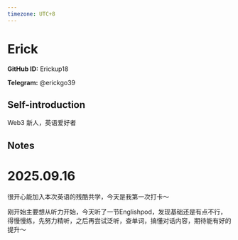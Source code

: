 ```yaml
---
timezone: UTC+8
---
```


# Erick

**GitHub ID:** Erickup18

**Telegram:** @erickgo39

## Self-introduction

Web3 新人，英语爱好者

## Notes
<!-- Content_START -->
# 2025.09.16
<!-- DAILY_CHECKIN_2025-09-16_START -->
很开心能加入本次英语的残酷共学，今天是我第一次打卡～

刚开始主要想从听力开始，今天听了一节Englishpod，发现基础还是有点不行，得慢慢练，先努力精听，之后再尝试泛听，查单词，搞懂对话内容，期待能有好的提升～
<!-- DAILY_CHECKIN_2025-09-16_END -->
<!-- Content_END -->
